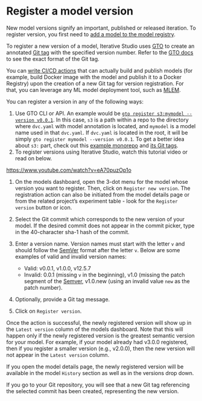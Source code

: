 # Register a model version

New model versions signify an important, published or released iteration. To
register version, you first need to
[add a model to the model registry](/doc/studio/user-guide/model-registry/add-a-model).

To register a new version of a model, Iterative Studio uses [GTO] to create an
annotated [Git tag][git tag] with the specified version number. Refer to the
[GTO docs][gto-format] to see the exact format of the Git tag.

You can [write CI/CD actions][CI/CD] that can actually build and publish models
(for example, build Docker image with the model and publish it to a Docker
Registry) upon the creation of a new Git tag for version registration. For that,
you can leverage any ML model deployment tool, such as [MLEM].

You can register a version in any of the following ways:

1. Use GTO CLI or API. An example would be
   [`gto register s3:mymodel --version v0.0.1`][register]. In this case, `s3` is
   a path within a repo to the directory where `dvc.yaml` with model annotation
   is located, and `mymodel` is a model name used in that `dvc.yaml`. If
   `dvc.yaml` is located in the root, it will be simply
   `gto register mymodel --version v0.0.1`. To get a better idea about `s3:`
   part, check out this [example monorepo][monorepo] and [its Git tags].
2. To register versions using Iterative Studio, watch this tutorial video or
   read on below.

https://www.youtube.com/watch?v=eA70puzOp1o

1. On the models dashboard, open the 3-dot menu for the model whose version you
   want to register. Then, click on `Register new version`. The registration
   action can also be initiated from the model details page or from the related
   project’s experiment table - look for the `Register version` button or icon.

2. Select the Git commit which corresponds to the new version of your model. If
   the desired commit does not appear in the commit picker, type in the
   40-character sha-1 hash of the commit.
3. Enter a version name. Version names must start with the letter `v` and should
   follow the [SemVer] format after the letter `v`. Below are some examples of
   valid and invalid version names:

   - Valid: v0.0.1, v1.0.0, v12.5.7
   - Invalid: 0.0.1 (missing `v` in the beginning), v1.0 (missing the patch
     segment of the [Semver], v1.0.new (using an invalid value `new` as the
     patch number).

4. Optionally, provide a Git tag message.
5. Click on `Register version`.

Once the action is successful, the newly registered version will show up in the
`Latest version` column of the models dashboard. Note that this will happen only
if the newly registered version is the greatest semantic version for your model.
For example, if your model already had v3.0.0 registered, then if you register a
smaller version (e.g., v2.0.0), then the new version will not appear in the
`Latest version` column.

If you open the model details page, the newly registered version will be
available in the model `History` section as well as in the versions drop down.

If you go to your Git repository, you will see that a new Git tag referencing
the selected commit has been created, representing the new version.

[gto]: https://mlem.ai/doc/gto
[git tag]: https://git-scm.com/docs/git-tag
[gto-format]: https://mlem.ai/doc/gto/user-guide#git-tag-message-format
[`gto` cli]: https://mlem.ai/doc/gto/command-reference
[semver]: https://semver.org/
[CI/CD]:
  /doc/studio/user-guide/model-registry/use-models#deploying-and-publishing-models-in-cicd
[MLEM]: https://mlem.ai/
[register]: https://mlem.ai/doc/gto/command-reference/register
[monorepo]:
  https://github.com/iterative/monorepo-test-no-root/blob/master/s3/dvc.yaml
[its Git tags]: https://github.com/iterative/monorepo-test-no-root/tags
